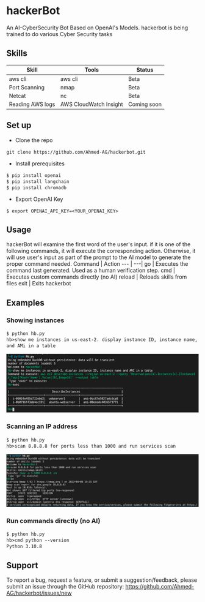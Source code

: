 # hackerBot
An AI-CyberSecurity Bot Based on OpenAI's Models. hackerbot is being trained to do various Cyber Security tasks

## Skills
Skill | Tools | Status |
--- | --- | ---
aws cli | aws cli | Beta
Port Scanning | nmap | Beta
Netcat | nc | Beta
Reading AWS logs | AWS CloudWatch Insight | Coming soon

## Set up
- Clone the repo
```
git clone https://github.com/Ahmed-AG/hackerbot.git
```
- Install prerequisites 
```
$ pip install openai
$ pip install langchain
$ pip install chromadb
```
- Export OpenAI Key
```
$ export OPENAI_API_KEY=<YOUR_OPENAI_KEY>
```

## Usage
hackerBot will examine the first word of the user's input. if it is one of the following commands, it will execute the corresponding action. Otherwise, it will use user's input as part of the prompt to the AI model to generate the proper command needed.
Command | Action
--- | ---|
go | Executes the command last generated. Used as a human verification step.
cmd | Executes custom commands directly (no AI)
reload | Reloads skills from files
exit | Exits hackerbot 

## Examples

### Showing instances

```
$ python hb.py
hb>show me instances in us-east-2. display instance ID, instance name, and AMi in a table
```

![alt text](images/describe-instances.png?raw=true)

### Scanning an IP address

```
$ python hb.py
hb>scan 8.8.8.8 for ports less than 1000 and run services scan
```

![alt text](images/port-scan-screenshot.png?raw=true)


### Run commands directly (no AI)

```
$ python hb.py
hb>cmd python --version
Python 3.10.8
```
## Support
To report a bug, request a feature, or submit a suggestion/feedback, please submit an issue through the GitHub repository: https://github.com/Ahmed-AG/hackerbot/issues/new

